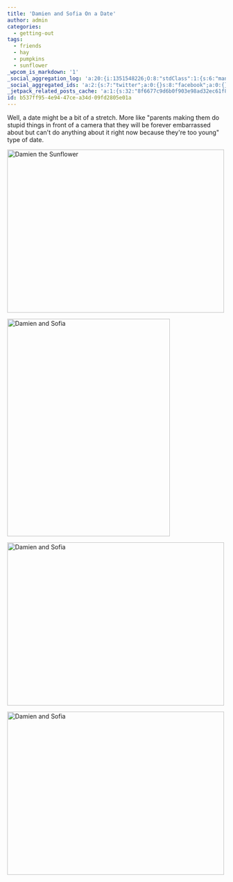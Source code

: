 ```yaml
---
title: 'Damien and Sofia On a Date'
author: admin
categories:
  - getting-out
tags:
  - friends
  - hay
  - pumpkins
  - sunflower
_wpcom_is_markdown: '1'
_social_aggregation_log: 'a:20:{i:1351548226;O:8:"stdClass":1:{s:6:"manual";s:0:"";}i:1351550074;O:8:"stdClass":1:{s:6:"manual";s:0:"";}i:1351552796;O:8:"stdClass":1:{s:6:"manual";s:0:"";}i:1351557546;O:8:"stdClass":1:{s:6:"manual";s:0:"";}i:1351565590;O:8:"stdClass":1:{s:6:"manual";s:0:"";}i:1351580809;O:8:"stdClass":1:{s:6:"manual";s:0:"";}i:1351610877;O:8:"stdClass":1:{s:6:"manual";s:0:"";}i:1351655183;O:8:"stdClass":1:{s:6:"manual";s:0:"";}i:1351743744;O:8:"stdClass":1:{s:6:"manual";s:0:"";}i:1351917059;O:8:"stdClass":1:{s:6:"manual";s:0:"";}i:1371995566;O:8:"stdClass":2:{s:6:"manual";b:0;s:5:"items";a:0:{}}i:1372016190;O:8:"stdClass":2:{s:6:"manual";b:0;s:5:"items";a:0:{}}i:1372032912;O:8:"stdClass":2:{s:6:"manual";b:0;s:5:"items";a:0:{}}i:1372042764;O:8:"stdClass":2:{s:6:"manual";b:0;s:5:"items";a:0:{}}i:1372153454;O:8:"stdClass":2:{s:6:"manual";b:0;s:5:"items";a:0:{}}i:1372308335;O:8:"stdClass":2:{s:6:"manual";b:0;s:5:"items";a:0:{}}i:1372569915;O:8:"stdClass":2:{s:6:"manual";b:0;s:5:"items";a:0:{}}i:1372887164;O:8:"stdClass":2:{s:6:"manual";b:0;s:5:"items";a:0:{}}i:1373058345;O:8:"stdClass":2:{s:6:"manual";b:0;s:5:"items";a:0:{}}i:1373231743;O:8:"stdClass":2:{s:6:"manual";b:0;s:5:"items";a:0:{}}}'
_social_aggregated_ids: 'a:2:{s:7:"twitter";a:0:{}s:8:"facebook";a:0:{}}'
_jetpack_related_posts_cache: 'a:1:{s:32:"8f6677c9d6b0f903e98ad32ec61f8deb";a:2:{s:7:"expires";i:1515548213;s:7:"payload";a:3:{i:0;a:1:{s:2:"id";i:528;}i:1;a:1:{s:2:"id";i:9;}i:2;a:1:{s:2:"id";i:247;}}}}'
id: b537ff95-4e94-47ce-a34d-09fd2805e01a
---
```

<p>Well, a date might be a bit of a stretch. More like "parents making them do stupid things in front of a camera that they will be forever embarrassed about but can't do anything about it right now because they're too young" type of date.</p>
<p><a href="http://www.flickr.com/photos/lemon/1801052698/" class="tt-flickr"><img src="http://farm3.static.flickr.com/2330/1801052698_3d66589b33.jpg" alt="Damien the Sunflower" width="500" height="375" border="0" /></a></p>
<p><a href="http://www.flickr.com/photos/lemon/1801052686/" class="tt-flickr"><img src="http://farm3.static.flickr.com/2240/1801052686_f4201d0350.jpg" alt="Damien and Sofia" width="375" height="500" border="0" /></a></p>
<p><a href="http://www.flickr.com/photos/lemon/1801052674/" class="tt-flickr"><img src="http://farm3.static.flickr.com/2209/1801052674_f787f1c5a2.jpg" alt="Damien and Sofia" width="500" height="375" border="0" /></a></p>
<p><a href="http://www.flickr.com/photos/lemon/1801052656/" class="tt-flickr"><img src="http://farm3.static.flickr.com/2135/1801052656_45e0c000a6.jpg" alt="Damien and Sofia" width="500" height="375" border="0" /></a></p>
